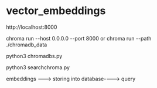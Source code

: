 # vector_embeddings







http://localhost:8000


chroma run --host 0.0.0.0 --port 8000
            or
chroma run --path ./chromadb_data


python3 chromadbs.py

python3 searchchroma.py


embeddings ---> storing into database----> query
